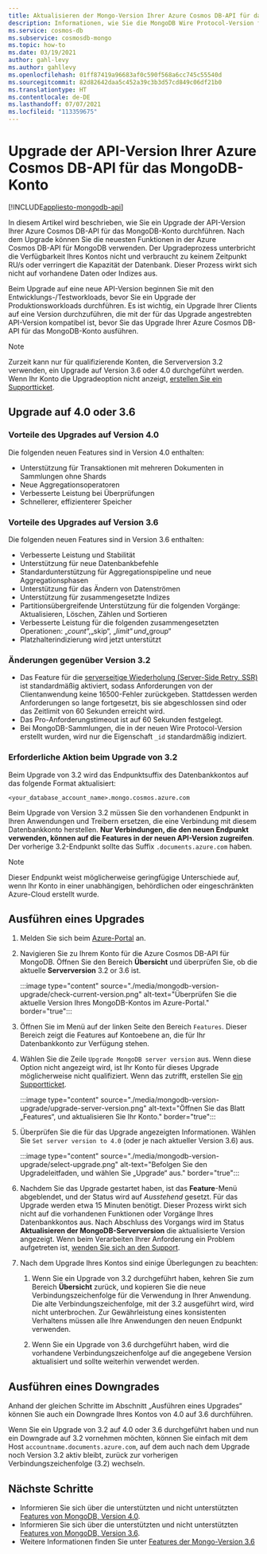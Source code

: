 ```yaml
---
title: Aktualisieren der Mongo-Version Ihrer Azure Cosmos DB-API für das MongoDB-Konto
description: Informationen, wie Sie die MongoDB Wire Protocol-Version für Ihre vorhandene Azure Cosmos DB-API für MongoDB-Konten nahtlos aktualisieren können
ms.service: cosmos-db
ms.subservice: cosmosdb-mongo
ms.topic: how-to
ms.date: 03/19/2021
author: gahl-levy
ms.author: gahllevy
ms.openlocfilehash: 01ff87419a96683af0c590f568a6cc745c55540d
ms.sourcegitcommit: 82d82642daa5c452a39c3b3d57cd849c06df21b0
ms.translationtype: HT
ms.contentlocale: de-DE
ms.lasthandoff: 07/07/2021
ms.locfileid: "113359675"
---
```

# <a name="upgrade-the-api-version-of-your-azure-cosmos-db-api-for-mongodb-account"></a>Upgrade der API-Version Ihrer Azure Cosmos DB-API für das MongoDB-Konto
[!INCLUDE[appliesto-mongodb-api](includes/appliesto-mongodb-api.md)]

In diesem Artikel wird beschrieben, wie Sie ein Upgrade der API-Version Ihrer Azure Cosmos DB-API für das MongoDB-Konto durchführen. Nach dem Upgrade können Sie die neuesten Funktionen in der Azure Cosmos DB-API für MongoDB verwenden. Der Upgradeprozess unterbricht die Verfügbarkeit Ihres Kontos nicht und verbraucht zu keinem Zeitpunkt RU/s oder verringert die Kapazität der Datenbank. Dieser Prozess wirkt sich nicht auf vorhandene Daten oder Indizes aus. 

Beim Upgrade auf eine neue API-Version beginnen Sie mit den Entwicklungs-/Testworkloads, bevor Sie ein Upgrade der Produktionsworkloads durchführen. Es ist wichtig, ein Upgrade Ihrer Clients auf eine Version durchzuführen, die mit der für das Upgrade angestrebten API-Version kompatibel ist, bevor Sie das Upgrade Ihrer Azure Cosmos DB-API für das MongoDB-Konto ausführen.

>[!Note]
> Zurzeit kann nur für qualifizierende Konten, die Serverversion 3.2 verwenden, ein Upgrade auf Version 3.6 oder 4.0 durchgeführt werden. Wenn Ihr Konto die Upgradeoption nicht anzeigt, [erstellen Sie ein Supportticket](https://portal.azure.com/?#blade/Microsoft_Azure_Support/HelpAndSupportBlade).

## <a name="upgrading-to-40-or-36"></a>Upgrade auf 4.0 oder 3.6

### <a name="benefits-of-upgrading-to-version-40"></a>Vorteile des Upgrades auf Version 4.0

Die folgenden neuen Features sind in Version 4.0 enthalten:
- Unterstützung für Transaktionen mit mehreren Dokumenten in Sammlungen ohne Shards
- Neue Aggregationsoperatoren
- Verbesserte Leistung bei Überprüfungen
- Schnellerer, effizienterer Speicher

### <a name="benefits-of-upgrading-to-version-36"></a>Vorteile des Upgrades auf Version 3.6

Die folgenden neuen Features sind in Version 3.6 enthalten:
- Verbesserte Leistung und Stabilität
- Unterstützung für neue Datenbankbefehle
- Standardunterstützung für Aggregationspipeline und neue Aggregationsphasen
- Unterstützung für das Ändern von Datenströmen
- Unterstützung für zusammengesetzte Indizes
- Partitionsübergreifende Unterstützung für die folgenden Vorgänge: Aktualisieren, Löschen, Zählen und Sortieren
- Verbesserte Leistung für die folgenden zusammengesetzten Operationen: „$count“, „$skip“, „$limit“ und „$group“
- Platzhalterindizierung wird jetzt unterstützt

### <a name="changes-from-version-32"></a>Änderungen gegenüber Version 3.2

- Das Feature für die [serverseitige Wiederholung (Server-Side Retry, SSR)](prevent-rate-limiting-errors.md) ist standardmäßig aktiviert, sodass Anforderungen von der Clientanwendung keine 16500-Fehler zurückgeben. Stattdessen werden Anforderungen so lange fortgesetzt, bis sie abgeschlossen sind oder das Zeitlimit von 60 Sekunden erreicht wird.
- Das Pro-Anforderungstimeout ist auf 60 Sekunden festgelegt.
- Bei MongoDB-Sammlungen, die in der neuen Wire Protocol-Version erstellt wurden, wird nur die Eigenschaft `_id` standardmäßig indiziert.

### <a name="action-required-when-upgrading-from-32"></a>Erforderliche Aktion beim Upgrade von 3.2

Beim Upgrade von 3.2 wird das Endpunktsuffix des Datenbankkontos auf das folgende Format aktualisiert:

```
<your_database_account_name>.mongo.cosmos.azure.com
```

Beim Upgrade von Version 3.2 müssen Sie den vorhandenen Endpunkt in Ihren Anwendungen und Treibern ersetzen, die eine Verbindung mit diesem Datenbankkonto herstellen. **Nur Verbindungen, die den neuen Endpunkt verwenden, können auf die Features in der neuen API-Version zugreifen**. Der vorherige 3.2-Endpunkt sollte das Suffix `.documents.azure.com` haben.

>[!Note]
> Dieser Endpunkt weist möglicherweise geringfügige Unterschiede auf, wenn Ihr Konto in einer unabhängigen, behördlichen oder eingeschränkten Azure-Cloud erstellt wurde.

## <a name="how-to-upgrade"></a>Ausführen eines Upgrades

1. Melden Sie sich beim [Azure-Portal](https://portal.azure.com/) an.

1. Navigieren Sie zu Ihrem Konto für die Azure Cosmos DB-API für MongoDB. Öffnen Sie den Bereich **Übersicht** und überprüfen Sie, ob die aktuelle **Serverversion** 3.2 or 3.6 ist.

    :::image type="content" source="./media/mongodb-version-upgrade/check-current-version.png" alt-text="Überprüfen Sie die aktuelle Version Ihres MongoDB-Kontos im Azure-Portal." border="true":::

1. Öffnen Sie im Menü auf der linken Seite den Bereich `Features`. Dieser Bereich zeigt die Features auf Kontoebene an, die für Ihr Datenbankkonto zur Verfügung stehen.

1. Wählen Sie die Zeile `Upgrade MongoDB server version` aus. Wenn diese Option nicht angezeigt wird, ist Ihr Konto für dieses Upgrade möglicherweise nicht qualifiziert. Wenn das zutrifft, erstellen Sie [ein Supportticket](https://portal.azure.com/?#blade/Microsoft_Azure_Support/HelpAndSupportBlade).

    :::image type="content" source="./media/mongodb-version-upgrade/upgrade-server-version.png" alt-text="Öffnen Sie das Blatt „Features“, und aktualisieren Sie Ihr Konto." border="true":::

1. Überprüfen Sie die für das Upgrade angezeigten Informationen. Wählen Sie `Set server version to 4.0` (oder je nach aktueller Version 3.6) aus.

    :::image type="content" source="./media/mongodb-version-upgrade/select-upgrade.png" alt-text="Befolgen Sie den Upgradeleitfaden, und wählen Sie „Upgrade“ aus." border="true":::

1. Nachdem Sie das Upgrade gestartet haben, ist das **Feature**-Menü abgeblendet, und der Status wird auf *Ausstehend* gesetzt. Für das Upgrade werden etwa 15 Minuten benötigt. Dieser Prozess wirkt sich nicht auf die vorhandenen Funktionen oder Vorgänge Ihres Datenbankkontos aus. Nach Abschluss des Vorgangs wird im Status **Aktualisieren der MongoDB-Serverversion** die aktualisierte Version angezeigt. Wenn beim Verarbeiten Ihrer Anforderung ein Problem aufgetreten ist, [wenden Sie sich an den Support](https://azure.microsoft.com/en-us/support/create-ticket/).

1. Nach dem Upgrade Ihres Kontos sind einige Überlegungen zu beachten:

    1. Wenn Sie ein Upgrade von 3.2 durchgeführt haben, kehren Sie zum Bereich **Übersicht** zurück, und kopieren Sie die neue Verbindungszeichenfolge für die Verwendung in Ihrer Anwendung. Die alte Verbindungszeichenfolge, mit der 3.2 ausgeführt wird, wird nicht unterbrochen. Zur Gewährleistung eines konsistenten Verhaltens müssen alle Ihre Anwendungen den neuen Endpunkt verwenden.

    1. Wenn Sie ein Upgrade von 3.6 durchgeführt haben, wird die vorhandene Verbindungszeichenfolge auf die angegebene Version aktualisiert und sollte weiterhin verwendet werden.

## <a name="how-to-downgrade"></a>Ausführen eines Downgrades

Anhand der gleichen Schritte im Abschnitt „Ausführen eines Upgrades“ können Sie auch ein Downgrade Ihres Kontos von 4.0 auf 3.6 durchführen.

Wenn Sie ein Upgrade von 3.2 auf 4.0 oder 3.6 durchgeführt haben und nun ein Downgrade auf 3.2 vornehmen möchten, können Sie einfach mit dem Host `accountname.documents.azure.com`, auf dem auch nach dem Upgrade noch Version 3.2 aktiv bleibt, zurück zur vorherigen Verbindungszeichenfolge (3.2) wechseln.

## <a name="next-steps"></a>Nächste Schritte

- Informieren Sie sich über die unterstützten und nicht unterstützten [Features von MongoDB, Version 4.0](mongodb-feature-support-40.md).
- Informieren Sie sich über die unterstützten und nicht unterstützten [Features von MongoDB, Version 3.6](mongodb-feature-support-36.md).
- Weitere Informationen finden Sie unter [Features der Mongo-Version 3.6](https://devblogs.microsoft.com/cosmosdb/azure-cosmos-dbs-api-for-mongodb-now-supports-server-version-3-6/)
